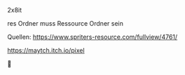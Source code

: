 2x8it

res Ordner muss Ressource Ordner sein

Quellen:
https://www.spriters-resource.com/fullview/4761/

https://maytch.itch.io/pixel

🍆
